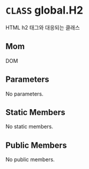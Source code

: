 # `CLASS` global.H2
HTML h2 태그와 대응되는 클래스

## Mom
DOM

## Parameters
No parameters.

## Static Members
No static members.

## Public Members
No public members.
